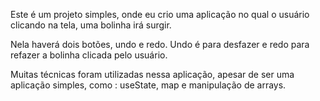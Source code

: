 Este é um projeto simples, onde eu crio uma aplicação no qual o usuário clicando na tela, uma 
bolinha irá surgir.

Nela haverá dois botões, undo e redo.
Undo é para desfazer e redo para refazer a bolinha clicada pelo usuário.

Muitas técnicas foram utilizadas nessa aplicação, apesar de ser uma aplicação simples, como :
useState, map e manipulação de arrays.
